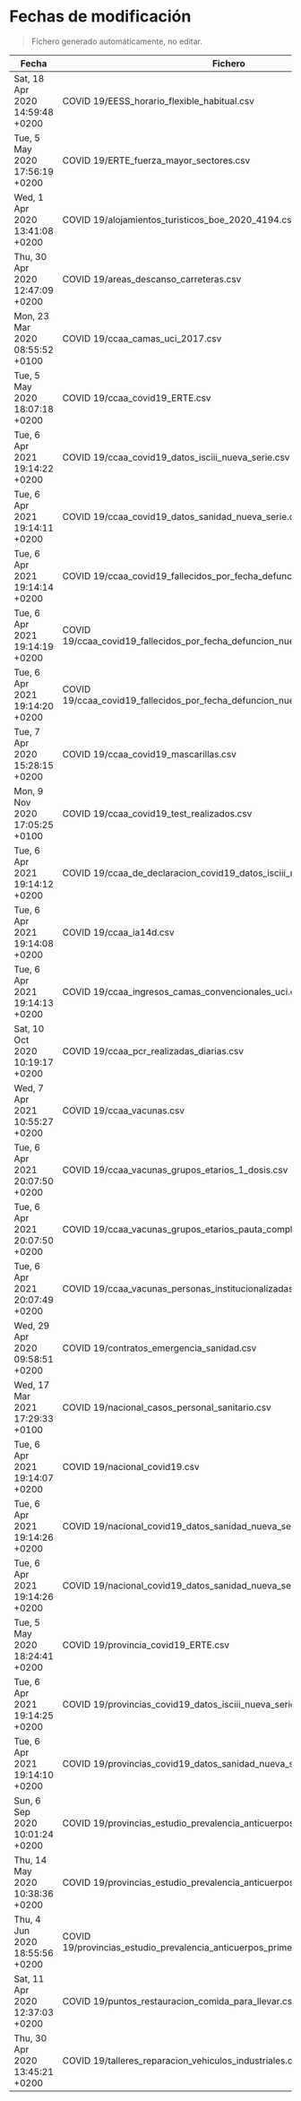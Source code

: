 # Fechas de modificación

> Fichero generado automáticamente, no editar.

| Fecha                           | Fichero                  |
|---------------------------------|--------------------------|
| Sat, 18 Apr 2020 14:59:48 +0200  | COVID 19/EESS_horario_flexible_habitual.csv |
| Tue, 5 May 2020 17:56:19 +0200  | COVID 19/ERTE_fuerza_mayor_sectores.csv |
| Wed, 1 Apr 2020 13:41:08 +0200  | COVID 19/alojamientos_turisticos_boe_2020_4194.csv |
| Thu, 30 Apr 2020 12:47:09 +0200  | COVID 19/areas_descanso_carreteras.csv |
| Mon, 23 Mar 2020 08:55:52 +0100  | COVID 19/ccaa_camas_uci_2017.csv |
| Tue, 5 May 2020 18:07:18 +0200  | COVID 19/ccaa_covid19_ERTE.csv |
| Tue, 6 Apr 2021 19:14:22 +0200  | COVID 19/ccaa_covid19_datos_isciii_nueva_serie.csv |
| Tue, 6 Apr 2021 19:14:11 +0200  | COVID 19/ccaa_covid19_datos_sanidad_nueva_serie.csv |
| Tue, 6 Apr 2021 19:14:14 +0200  | COVID 19/ccaa_covid19_fallecidos_por_fecha_defuncion_nueva_serie.csv |
| Tue, 6 Apr 2021 19:14:19 +0200  | COVID 19/ccaa_covid19_fallecidos_por_fecha_defuncion_nueva_serie_long.csv |
| Tue, 6 Apr 2021 19:14:20 +0200  | COVID 19/ccaa_covid19_fallecidos_por_fecha_defuncion_nueva_serie_original.csv |
| Tue, 7 Apr 2020 15:28:15 +0200  | COVID 19/ccaa_covid19_mascarillas.csv |
| Mon, 9 Nov 2020 17:05:25 +0100  | COVID 19/ccaa_covid19_test_realizados.csv |
| Tue, 6 Apr 2021 19:14:12 +0200  | COVID 19/ccaa_de_declaracion_covid19_datos_isciii_nueva_serie.csv |
| Tue, 6 Apr 2021 19:14:08 +0200  | COVID 19/ccaa_ia14d.csv |
| Tue, 6 Apr 2021 19:14:13 +0200  | COVID 19/ccaa_ingresos_camas_convencionales_uci.csv |
| Sat, 10 Oct 2020 10:19:17 +0200  | COVID 19/ccaa_pcr_realizadas_diarias.csv |
| Wed, 7 Apr 2021 10:55:27 +0200  | COVID 19/ccaa_vacunas.csv |
| Tue, 6 Apr 2021 20:07:50 +0200  | COVID 19/ccaa_vacunas_grupos_etarios_1_dosis.csv |
| Tue, 6 Apr 2021 20:07:50 +0200  | COVID 19/ccaa_vacunas_grupos_etarios_pauta_completa.csv |
| Tue, 6 Apr 2021 20:07:49 +0200  | COVID 19/ccaa_vacunas_personas_institucionalizadas.csv |
| Wed, 29 Apr 2020 09:58:51 +0200  | COVID 19/contratos_emergencia_sanidad.csv |
| Wed, 17 Mar 2021 17:29:33 +0100  | COVID 19/nacional_casos_personal_sanitario.csv |
| Tue, 6 Apr 2021 19:14:07 +0200  | COVID 19/nacional_covid19.csv |
| Tue, 6 Apr 2021 19:14:26 +0200  | COVID 19/nacional_covid19_datos_sanidad_nueva_serie.csv |
| Tue, 6 Apr 2021 19:14:26 +0200  | COVID 19/nacional_covid19_datos_sanidad_nueva_serie_grupos_edad.csv |
| Tue, 5 May 2020 18:24:41 +0200  | COVID 19/provincia_covid19_ERTE.csv |
| Tue, 6 Apr 2021 19:14:25 +0200  | COVID 19/provincias_covid19_datos_isciii_nueva_serie.csv |
| Tue, 6 Apr 2021 19:14:10 +0200  | COVID 19/provincias_covid19_datos_sanidad_nueva_serie.csv |
| Sun, 6 Sep 2020 10:01:24 +0200  | COVID 19/provincias_estudio_prevalencia_anticuerpos_final.csv |
| Thu, 14 May 2020 10:38:36 +0200  | COVID 19/provincias_estudio_prevalencia_anticuerpos_primera_ronda.csv |
| Thu, 4 Jun 2020 18:55:56 +0200  | COVID 19/provincias_estudio_prevalencia_anticuerpos_primera_y_segunda_ronda.csv |
| Sat, 11 Apr 2020 12:37:03 +0200  | COVID 19/puntos_restauracion_comida_para_llevar.csv |
| Thu, 30 Apr 2020 13:45:21 +0200  | COVID 19/talleres_reparacion_vehiculos_industriales.csv |
